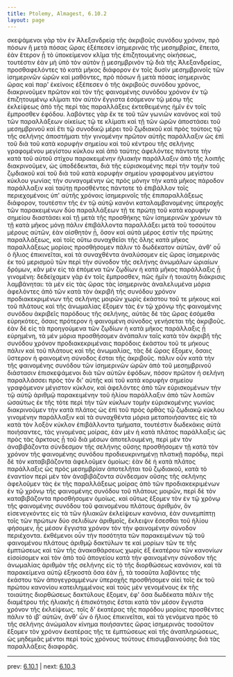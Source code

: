 ```yaml
---
title: Ptolemy, Almagest, 6.10.2
layout: page
---
```


σκεψάμενοι γὰρ τὸν ἐν Ἀλεξανδρείᾳ τῆς ἀκριβοῦς συνόδου χρόνον, πρὸ πόσων ἢ μετὰ πόσας ὥρας ἐξέπεσεν ἰσημερινὰς τῆς μεσημβρίας, ἔπειτα, ἐὰν ἕτερον ᾖ τὸ ὑποκείμενον κλῖμα τῆς ἐπιζητουμένης οἰκήσεως, τουτέστιν ἐὰν μὴ ὑπὸ τὸν αὐτὸν ᾖ μεσημβρινὸν τῷ διὰ τῆς Ἀλεξανδρείας, προσθαφελόντες τὸ κατὰ μῆκος διάφορον ἐν τοῖς δυσὶν μεσημβρινοῖς τῶν ἰσημερινῶν ὡρῶν καὶ μαθόντες, πρὸ πόσων ἢ μετὰ πόσας ἰσημερινὰς ὥρας καὶ παρ' ἐκείνοις ἐξέπεσεν ὁ τῆς ἀκριβοῦς συνόδου χρόνος, διακρινοῦμεν πρῶτον καὶ τὸν τῆς φαινομένης συνόδου χρόνον ἐν τῷ ἐπιζητουμένῳ κλίματι τὸν αὐτὸν ἔγγιστα ἐσόμενον τῷ μέσῳ τῆς ἐκλείψεως ἀπὸ τῆς περὶ τὰς παραλλάξεις ἐκτεθειμένης ἡμῖν ἐν τοῖς ἔμπροσθεν ἐφόδου. λαβόντες γὰρ ἔκ τε τοῦ τῶν γωνιῶν κανόνος καὶ τοῦ τῶν παραλλάξεων οἰκείως τῷ τε κλίματι καὶ τῇ τῶν ὡρῶν ἀποστάσει τοῦ μεσημβρινοῦ καὶ ἔτι τῷ συνοδικῷ μέρει τοῦ ζῳδιακοῦ καὶ πρὸς τούτοις τῷ τῆς σελήνης ἀποστήματι τὴν γινομένην πρῶτον αὐτῆς παράλλαξιν ὡς ἐπὶ τοῦ διὰ τοῦ κατὰ κορυφὴν σημείου καὶ τοῦ κέντρου τῆς σελήνης γραφομένου μεγίστου κύκλου καὶ ἀπὸ ταύτης ἀφελόντες πάντοτε τὴν κατὰ τοῦ αὐτοῦ στίχου παρακειμένην ἡλιακὴν παράλλαξιν ἀπὸ τῆς λοιπῆς διακρινοῦμεν, ὡς ὑποδέδεικται, διὰ τῆς εὑρισκομένης περὶ τὴν τομὴν τοῦ ζῳδιακοῦ καὶ τοῦ διὰ τοῦ κατὰ κορυφὴν σημείου γραφομένου μεγίστου κύκλου γωνίας τὴν συναγομένην ὡς πρὸς μόνην τὴν κατὰ μῆκος πάροδον παράλλαξιν καὶ ταύτῃ προσθέντες πάντοτε τὸ ἐπιβάλλον τοῖς περιεχομένοις ὑπ' αὐτῆς χρόνοις ἰσημερινοῖς τῆς ἐπιπαραλλάξεως διάφορον, τουτέστιν τῆς ἐν τῷ αὐτῷ κανόνι καταλαμβανομένης ὑπεροχῆς τῶν παρακειμένων δύο παραλλάξεων τῇ τε πρώτῃ τοῦ κατὰ κορυφὴν σημείου διαστάσει καὶ τῇ μετὰ τῆς προσθήκης τῶν ἰσημερινῶν χρόνων τὰ τῇ κατὰ μῆκος μόνῃ πάλιν ἐπιβάλλοντα παραλλάξει μετὰ τοῦ τοσούτου μέρους αὐτῶν, ἐὰν αἰσθητὸν ᾖ, ὅσον καὶ αὐτὰ μέρος ἐστὶν τῆς πρώτης παραλλάξεως, καὶ τοῖς οὕτω συναχθεῖσι τῆς ὅλης κατὰ μῆκος παραλλάξεως μορίοις προσθήσομεν πάλιν τὸ δωδέκατον αὐτῶν, ἀνθ' οὗ ὁ ἥλιος ἐπικινεῖται, καὶ τὰ συναχθέντα ἀναλύσομεν εἰς ὥρας ἰσημερινὰς ἐκ τοῦ μερισμοῦ τῶν περὶ τὴν σύνοδον τῆς σελήνης ἀνωμάλων ὡριαίων δρόμων, κἂν μὲν εἰς τὰ ἑπόμενα τῶν ζῳδίων ἡ κατὰ μῆκος παράλλαξις ᾖ γινομένη: δεδείχαμεν γὰρ ἐν τοῖς ἔμπροσθεν, πῶς ἡμῖν ἡ τοιαύτη διάκρισις λαμβάνηται: τὰ μὲν εἰς τὰς ὥρας τὰς ἰσημερινὰς ἀναλελυμένα μόρια ἀφελόντες ἀπὸ τῶν κατὰ τὸν ἀκριβῆ τῆς συνόδου χρόνον προδιακεκριμένων τῆς σελήνης μοιρῶν χωρὶς ἑκάστου τοῦ τε μήκους καὶ τοῦ πλάτους καὶ τῆς ἀνωμαλίας ἕξομεν τὰς ἐν τῷ χρόνῳ τῆς φαινομένης συνόδου ἀκριβεῖς παρόδους τῆς σελήνης, αὐτὰς δὲ τὰς ὥρας ἐσόμεθα εὑρηκότες, ὅσαις πρότερον ἡ φαινομένη σύνοδος γενήσεται τῆς ἀκριβοῦς. ἐὰν δὲ εἰς τὰ προηγούμενα τῶν ζῳδίων ἡ κατὰ μῆκος παράλλαξις ᾖ εὑρημένη, τὰ μὲν μόρια προσθήσομεν ἀνάπαλιν ταῖς κατὰ τὸν ἀκριβῆ τῆς συνόδου χρόνον προδιακεκριμέναις παρόδοις ἑκάστου τοῦ τε μήκους πάλιν καὶ τοῦ πλάτους καὶ τῆς ἀνωμαλίας, τὰς δὲ ὥρας ἕξομεν, ὅσαις ὕστερον ἡ φαινομένη σύνοδος ἔσται τῆς ἀκριβοῦς. πάλιν οὖν κατὰ τὴν τῆς φαινομένης συνόδου τῶν ἰσημερινῶν ὡρῶν ἀπὸ τοῦ μεσημβρινοῦ διάστασιν ἐπισκεψάμενοι διὰ τῶν αὐτῶν ἐφόδων, πόσον πρῶτον ἡ σελήνη παραλλάσσει πρὸς τὸν δι' αὐτῆς καὶ τοῦ κατὰ κορυφὴν σημείου γραφόμενον μέγιστον κύκλον, καὶ ἀφελόντες ἀπὸ τῶν εὑρισκομένων τὴν τῷ αὐτῷ ἀριθμῷ παρακειμένην τοῦ ἡλίου παράλλαξιν ἀπὸ τῶν λοιπῶν ὡσαύτως ἐκ τῆς τότε περὶ τὴν τῶν κύκλων τομὴν εὑρισκομένης γωνίας διακρινοῦμεν τὴν κατὰ πλάτος ὡς ἐπὶ τοῦ πρὸς ὀρθὰς τῷ ζῳδιακῷ κύκλου γινομένην παράλλαξιν καὶ τὰ συναχθέντα μόρια μεταποιήσαντες εἰς τὰ κατὰ τὸν λοξὸν κύκλον ἐπιβάλλοντα τμήματα, τουτέστιν δωδεκάκις αὐτὰ ποιήσαντες, τὰς γινομένας μοίρας, ἐὰν μὲν ἡ κατὰ πλάτος παράλλαξις ὡς πρὸς τὰς ἄρκτους ᾖ τοῦ διὰ μέσων ἀποτελουμένη, περὶ μὲν τὸν ἀναβιβάζοντα σύνδεσμον τῆς σελήνης οὔσης προσθήσομεν τῇ κατὰ τὸν χρόνον τῆς φαινομένης συνόδου προδιευκρινημένῃ πλατικῇ παρόδῳ, περὶ δὲ τὸν καταβιβάζοντα ἀφελοῦμεν ὁμοίως: ἐὰν δὲ ἡ κατὰ πλάτος παράλλαξις ὡς πρὸς μεσημβρίαν ἀποτελῆται τοῦ ζῳδιακοῦ, κατὰ τὸ ἐναντίον περὶ μὲν τὸν ἀναβιβάζοντα σύνδεσμον οὔσης τῆς σελήνης ἀφελοῦμεν τὰς ἐκ τῆς παραλλάξεως μοίρας ἀπὸ τῶν προδιακεκριμένων ἐν τῷ χρόνῳ τῆς φαινομένης συνόδου τοῦ πλάτους μοιρῶν, περὶ δὲ τὸν καταβιβάζοντα προσθήσομεν ὁμοίως. καὶ οὕτως ἕξομεν τὸν ἐν τῷ χρόνῳ τῆς φαινομένης συνόδου τοῦ φαινομένου πλάτους ἀριθμόν, ὃν εἰσενεγκόντες εἰς τὰ τῶν ἡλιακῶν ἐκλείψεων κανόνια, ἐὰν συνεμπίπτῃ τοῖς τῶν πρώτων δύο σελιδίων ἀριθμοῖς, ἔκλειψιν ἔσεσθαι τοῦ ἡλίου φήσομεν, ἧς μέσον ἔγγιστα χρόνον τὸν τὴν φαινομένην σύνοδον περιέχοντα. ἐκθέμενοι οὖν τὴν ποσότητα τῶν παρακειμένων τῷ τοῦ φαινομένου πλάτους ἀριθμῷ δακτύλων τε καὶ μορίων τῶν τε τῆς ἐμπτώσεως καὶ τῶν τῆς ἀνακαθάρσεως χωρὶς ἐξ ἑκατέρου τῶν κανονίων εἰσοίσομεν καὶ τὸν ἀπὸ τοῦ ἀπογείου κατὰ τὴν φαινομένην σύνοδον τῆς ἀνωμαλίας ἀριθμὸν τῆς σελήνης εἰς τὸ τῆς διορθώσεως κανόνιον, καὶ τὰ παρακείμενα αὐτῷ ἑξηκοστὰ ὅσα ἐὰν ᾖ, τὰ τοσαῦτα λαβόντες τῆς ἑκάστου τῶν ἀπογεγραμμένων ὑπεροχῆς προσθήσομεν αἰεὶ τοῖς ἐκ τοῦ πρώτου κανονίου κατειλημμένοις καὶ τοὺς μὲν γενομένους ἐκ τῆς τοιαύτης διορθώσεως δακτύλους ἕξομεν, ἐφ' ὅσα δωδέκατα πάλιν τῆς διαμέτρου τῆς ἡλιακῆς ἡ ἐπισκότησις ἔσται κατὰ τὸν μέσον ἔγγιστα χρόνον τῆς ἐκλείψεως. τοῖς δ' ἑκατέρας τῆς παρόδου μορίοις προσθέντες πάλιν τὸ ιβʹ αὐτῶν, ἀνθ' ὧν ὁ ἥλιος ἐπικινεῖται, καὶ τὰ γενόμενα πρὸς τὸ τῆς σελήνης ἀνώμαλον κίνημα ποιήσαντες ὥρας ἰσημερινὰς τοσοῦτον ἕξομεν τὸν χρόνον ἑκατέρας τῆς τε ἐμπτώσεως καὶ τῆς ἀναπληρώσεως, ὡς μηδεμιᾶς μέντοι περὶ τοὺς χρόνους τούτους ἐπισυμβαινούσης διὰ τὰς παραλλάξεις διαφορᾶς. 

---

prev: [6.10.1](../6.10.1/) | next: [6.10.3](../6.10.3/)

